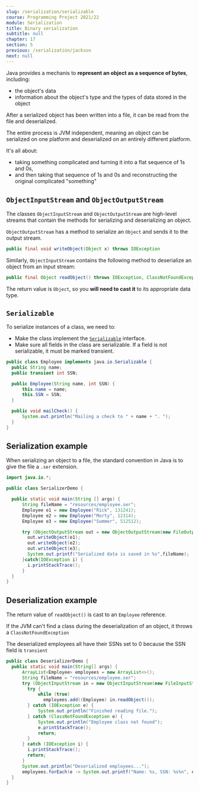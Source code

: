 ```yaml
---
slug: /serialization/serializable
course: Programming Project 2021/22
module: Serialization
title: Binary serialization
subtitle: null
chapter: 17
section: 5
previous: /serialization/jackson
next: null
---
```


Java provides a mechanis to **represent an object as a sequence of bytes**, including:
- the object's data
- information about the object's type and the types of data stored in the object

After a serialized object has been written into a file, it can be read from the file and deserialized.
	
The entire process is JVM independent, meaning an object can be serialized on one platform and deserialized on an entirely different platform.

It's all about:
- taking something complicated and turning it into a flat sequence of 1s and 0s,
- and then taking that sequence of 1s and 0s and reconstructing the original complicated "something"

## `ObjectInputStream` and `ObjectOutputStream`

The classes `ObjectInputStream` and `ObjectOutputStream` are high-level streams that contain the methods for serializing and deserializing an object.

`ObjectOutputStream` has a method to serialize an `Object` and sends it to the output stream. 

```java
public final void writeObject(Object x) throws IOException
```

Similarly, `ObjectInputStream` contains the following method to deserialize an object from an input stream:

```java
public final Object readObject() throws IOException, ClassNotFoundException
```

The return value is `Object`, so you **will need to cast it** to its appropriate data type.

## `Serializable`

To serialize instances of a class, we need to:
- Make the class implement the [`Serializable`](https://docs.oracle.com/en/java/javase/17/docs/api//java.base/java/io/Serializable.html) interface.
- Make sure all fields in the class are serializable. If a field is not serializable, it must be marked transient.

```java
public class Employee implements java.io.Serializable {
  public String name;
  public transient int SSN;

  public Employee(String name, int SSN) {
      this.name = name;
      this.SSN = SSN;
  }

  public void mailCheck() {
      System.out.println("Mailing a check to " + name + ". ");
  }
}
```

## Serialization example

When serializing an object to a file, the standard convention in Java is to give the file a `.ser` extension.

```java
import java.io.*;

public class SerializerDemo {

  public static void main(String [] args) {
      String fileName = "resources/employee.ser";
      Employee e1 = new Employee("Rick", 131241);
      Employee e2 = new Employee("Morty", 12314);
      Employee e3 = new Employee("Summer", 512512);

      try (ObjectOutputStream out = new ObjectOutputStream(new FileOutputStream(fileName))){
        out.writeObject(e1);
        out.writeObject(e2);
        out.writeObject(e3);
        System.out.printf("Serialized data is saved in %s",fileName);
      }catch(IOException i) {
        i.printStackTrace();
      }
  }
}
```

## Deserialization example

The return value of `readObject()` is cast to an `Employee` reference.

If the JVM can't find a class during the deserialization of an object, it throws a `ClassNotFoundException`

The deserialized employees all have their SSNs set to 0 because the SSN field is `transient`

```java
public class DeserializerDemo {
  public static void main(String[] args) {
      ArrayList<Employee> employees = new ArrayList<>();
      String fileName = "resources/employee.ser";
      try (ObjectInputStream in = new ObjectInputStream(new FileInputStream(fileName))) {
        try {
            while (true)
              employees.add((Employee) in.readObject());
        } catch (IOException e) {
            System.out.println("Finished reading file.");
        } catch (ClassNotFoundException e) {
            System.out.println("Employee class not found");
            e.printStackTrace();
            return;
        }
      } catch (IOException i) {
        i.printStackTrace();
        return;
      }
      System.out.println("Deserialized employees...");
      employees.forEach(e -> System.out.printf("Name: %s, SSN: %s%n", e.name, e.SSN));
  }
} 
``` 

